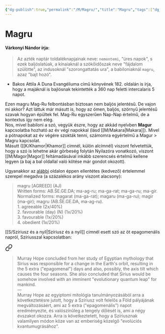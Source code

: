 ```yaml
---
{"dg-publish":true,"permalink":"/M/Magru/","title":"Magru","tags":["dg_uploaded","containstransclusions"],"created":"2023-10-29T07:02","updated":"2023-11-02T04:33"}
---
```



# Magru

#### Várkonyi Nándor írja:

> Az azték naptár toldaléknapjainak neve: `nemontemi`, "üres napok", s ezek baljóslatúak, a kínaiaknál a szökőidőszak neve "fájdalom szülötte", az indusoknál "szorongattatás ura", a babiloniaknál `magru`, azaz "bajt hozó".  
- Bakos Attila A Duna Evangéliuma című könyvének 182. oldalán is írja, hogy a majáknál is bajlósnak tekintették a 360 nap feletti intercalaris 5 napot.  

Ezen magru Mag-Ru felbontásban biztosan nem baljós jelentésű. De vajon mi akkor? Azt láttuk már másutt is, hogy az ómen, baljós, szörnyű jelentésű szavak hogyan épültek fel. Mag-Ru egyszerűen Nap-Nap értelmű, de a kontextus így nem elég.  
Nos, mivel babiloni a szó, vegyük észre, hogy az akkád nyelvben **Magur** kapcsolatba hozható az év végi napokkal (lásd [[M/Makara\|Makara]]). Mivel a pótnapokat az év végére szokták tenni, számomra egyértelmű a Magur > Magru kapcsolat.  
Másutt ([[K/Khamor\|Khamor]] címnél, külön alcímnél) viszont felvetettük, hogy a szó is lehetne akár görbeség folytán Nyilazóra vonatkozó, viszont [[M/Magor\|Magor]] feltámadásával inkább szerencsés értelmű kellene legyen (a baj a bal oldallal való kötése már gondot okozott).  

Ugyanakkor az [alábbi](http://oracc.museum.upenn.edu/saao/cbd/akk-x-neoass/M.html) oldalon éppen ellentétes (kedvező) értelemmel szerepel megadva (a százalékos arány viszont alacsony):  
> magru \[AGREED\] (AJ)  
> Written forms: AB.ŠE.GE.DA; ma-ag-ru; ma-ga-rat; ma-ga-ru; ma-gir.  
> Normalized forms: magarat (ma-ga-rat); magaru (ma-ga-ru); magir (ma-gir); magru (AB.ŠE.GE.DA, ma-ag-ru).  
> 1\. agreeable (2x/40%)  
> 2\. favourable (day) (N) (1x/20%)  
> 3\. favourable (1x/20%)  
> 4\. obedient (1x/20%)

[[S/Szíriusz és a nyíl\|Szíriusz és a nyíl]] címnél esett szó az öt epagomenális napról, Szíriusszal kapcsolatban:  

<div class="transclusion internal-embed is-loaded"><a class="markdown-embed-link" href="/s/sziriusz-es-a-nyil/#lbseo8" aria-label="Open link"><svg xmlns="http://www.w3.org/2000/svg" width="24" height="24" viewBox="0 0 24 24" fill="none" stroke="currentColor" stroke-width="2" stroke-linecap="round" stroke-linejoin="round" class="svg-icon lucide-link"><path d="M10 13a5 5 0 0 0 7.54.54l3-3a5 5 0 0 0-7.07-7.07l-1.72 1.71"></path><path d="M14 11a5 5 0 0 0-7.54-.54l-3 3a5 5 0 0 0 7.07 7.07l1.71-1.71"></path></svg></a><div class="markdown-embed">



> Murray Hope concluded from her study of Egyptian mythology that Sirius was responsible for a change in the Earth's orbit, resulting in the 5 extra ("epagomenal") days and also, possibly, the axis tilt which causes the four seasons. She also concluded that Sirius would be somehow involved with an imminent "evolutionary quantum leap" for mankind.  
> —  
> Murray Hope az egyiptomi mitológia tanulmányozásából arra a következtetésre jutott, hogy a Szíriusz volt felelős a Föld pályájának megváltozásáért, ami az 5 extra ("epagomenális") napot eredményezte, és valószínűleg a tengely dőlését is, ami a négy évszakot okozza. Arra is következtetett, hogy a Szíriusznak valamilyen módon köze van az emberiség közelgő "evolúciós kvantumugrásához".  


</div></div>
  